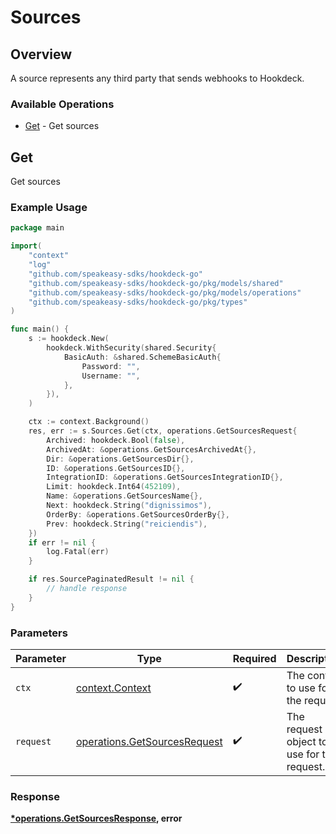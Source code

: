 # Sources

## Overview

A source represents any third party that sends webhooks to Hookdeck.

### Available Operations

* [Get](#get) - Get sources

## Get

Get sources

### Example Usage

```go
package main

import(
	"context"
	"log"
	"github.com/speakeasy-sdks/hookdeck-go"
	"github.com/speakeasy-sdks/hookdeck-go/pkg/models/shared"
	"github.com/speakeasy-sdks/hookdeck-go/pkg/models/operations"
	"github.com/speakeasy-sdks/hookdeck-go/pkg/types"
)

func main() {
    s := hookdeck.New(
        hookdeck.WithSecurity(shared.Security{
            BasicAuth: &shared.SchemeBasicAuth{
                Password: "",
                Username: "",
            },
        }),
    )

    ctx := context.Background()
    res, err := s.Sources.Get(ctx, operations.GetSourcesRequest{
        Archived: hookdeck.Bool(false),
        ArchivedAt: &operations.GetSourcesArchivedAt{},
        Dir: &operations.GetSourcesDir{},
        ID: &operations.GetSourcesID{},
        IntegrationID: &operations.GetSourcesIntegrationID{},
        Limit: hookdeck.Int64(452109),
        Name: &operations.GetSourcesName{},
        Next: hookdeck.String("dignissimos"),
        OrderBy: &operations.GetSourcesOrderBy{},
        Prev: hookdeck.String("reiciendis"),
    })
    if err != nil {
        log.Fatal(err)
    }

    if res.SourcePaginatedResult != nil {
        // handle response
    }
}
```

### Parameters

| Parameter                                                                    | Type                                                                         | Required                                                                     | Description                                                                  |
| ---------------------------------------------------------------------------- | ---------------------------------------------------------------------------- | ---------------------------------------------------------------------------- | ---------------------------------------------------------------------------- |
| `ctx`                                                                        | [context.Context](https://pkg.go.dev/context#Context)                        | :heavy_check_mark:                                                           | The context to use for the request.                                          |
| `request`                                                                    | [operations.GetSourcesRequest](../../models/operations/getsourcesrequest.md) | :heavy_check_mark:                                                           | The request object to use for the request.                                   |


### Response

**[*operations.GetSourcesResponse](../../models/operations/getsourcesresponse.md), error**

